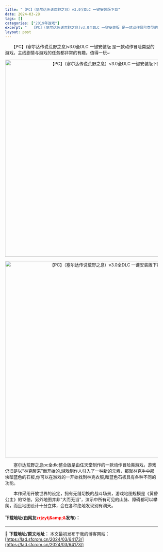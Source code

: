 ```yaml
---
title: "【PC】（塞尔达传说荒野之息）v3.0全DLC 一键安装版下载"
date: 2024-03-28
tags: []
categories: ["2019年游戏"]
excerpt: "　　【PC】(塞尔达传说荒野之息)v3.0全DLC 一键安装版 是一款动作冒险类型的游戏，主线剧情与游戏的任务都非常的有趣，值得一玩~ 　　塞尔达荒野之息pc全dlc整合版是由任天堂制作的一款动作冒险类游戏，游戏仍旧是以&ldquo;林克醒来&rdquo;而开始的,游戏制作人引入了一种新的元素，那就&hellip;"
layout: post
---
```


 <p>　　【PC】(塞尔达传说荒野之息)v3.0全DLC 一键安装版 是一款动作冒险类型的游戏，主线剧情与游戏的任务都非常的有趣，值得一玩~</p> <p align="center"><img align="" border="0" src="https://www.2023game.com/d/file/p/2020/12-16/48689ed767169ca58ee28aad2195a6ac.png" width="648" alt="【PC】（塞尔达传说荒野之息）v3.0全DLC 一键安装版下载" /></p> <p align="center"><img align="" border="0" src="https://www.2023game.com/d/file/p/2020/12-16/6bb75369fef4e7383ab9ed265748c5f7.png" width="646" alt="【PC】（塞尔达传说荒野之息）v3.0全DLC 一键安装版下载" /></p> <p>　　塞尔达荒野之息pc全dlc整合版是由任天堂制作的一款动作冒险类游戏，游戏仍旧是以&ldquo;林克醒来&rdquo;而开始的,游戏制作人引入了一种新的元素，那就林克手中那块暗蓝色的石板,你可以在游戏的一开始找到林克衣服,暗蓝色石板具有各种不同的功能。</p> <p>　　本作采用开放世界的设定，拥有无缝切换的战斗场景，游戏地图规模是《黄昏公主》的12倍，另外地图并非&ldquo;大而无当&rdquo;，演示中所有可见的山脉、障碍都可以攀爬，而且地图设计十分立体，会在各种绝地发现别有洞天。</p> <p><h4>下载地址(由网友<font color="red">zrjzytj&amp;amp;&amp</font>发布)：</h4></p> 

---
📖 **下载地址/原文地址：** 本文最初发布于我的博客网站：[https://lad.sfcrom.cn/2024/03/64173/](https://lad.sfcrom.cn/2024/03/64173/)
